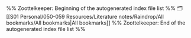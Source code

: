 %% Zoottelkeeper: Beginning of the autogenerated index file list  %%
🗂️ [[S01 Personal/050-059 Resources/Literature notes/Raindrop/All bookmarks/All bookmarks|All bookmarks]]
%% Zoottelkeeper: End of the autogenerated index file list  %%
